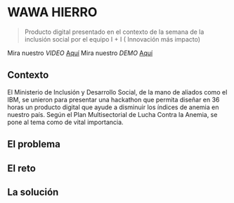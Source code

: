# WAWA HIERRO 
> Producto digital presentado en el contexto de la semana de la inclusión social por el equipo I + I ( Innovación más impacto)

Mira nuestro *VIDEO* [Aquí](https://www.youtube.com/watch?v=OXSi6c4M2XU)
Mira nuestro *DEMO* [Aquí](#)

## Contexto
El Ministerio de Inclusión y Desarrollo Social, de la mano de aliados como el IBM, se unieron para presentar una hackathon que permita diseñar en 36 horas un producto digital que ayude a disminuir los índices de anemia en nuestro país. Según el Plan Multisectorial de Lucha Contra la Anemia, se pone al tema como de vital importancia.

## El problema


## El reto

## La solución
